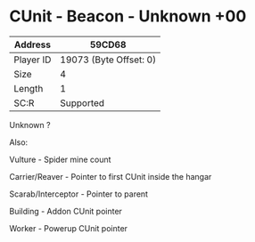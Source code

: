 #  CUnit - Beacon - Unknown +00
Address   | 59CD68
----------|-------------
Player ID | 19073 (Byte Offset: 0)
Size 	  | 4
Length 	  | 1
SC:R      | Supported

Unknown ?

Also:
Vulture - Spider mine count
Carrier/Reaver - Pointer to first CUnit inside the hangar
Scarab/Interceptor - Pointer to parent
Building - Addon CUnit pointer
Worker - Powerup CUnit pointer
